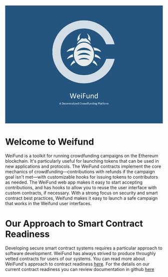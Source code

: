 ![WeiFund Bug Bounty Logo](images/weifund-bug-bounty.png)

# Welcome to Weifund

WeiFund is a toolkit for running crowdfunding campaigns on the Ethereum blockchain. It's particularly useful for launching tokens that can be used in new applications and protocols. The WeiFund contracts implement the core mechanics of crowdfunding—contributions with refunds if the campaign goal isn't met—with customizable hooks for issuing tokens to contributors as needed. The WeiFund web app makes it easy to start accepting contributions, and has hooks to allow you to reuse the user interface with custom contracts, if necessary. With a strong focus on security and smart contract best practices, Weifund makes it easy to launch a safe campaign that works in the Weifund user interfaces.

# Our Approach to Smart Contract Readiness

Developing secure smart contract systems requires a particular approach to software development. WeiFund has always strived to produce throughly vetted contracts for users of our systems. You can read more about WeiFund's approach to contract readiness [here](https://media.consensys.net/shaping-crowdfund-rollout-readiness-at-weifund-30149a0b0f45#.5k91wcpml).
For the details on our current contract readiness you can review documentation in github [here](https://github.com/weifund/weifund-contracts/blob/master/docs/contract-readiness.md)
